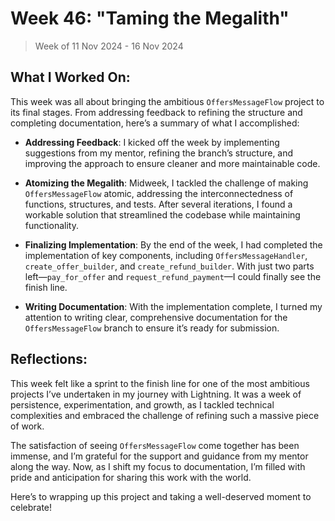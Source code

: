 # Week 46: "Taming the Megalith"

> Week of 11 Nov 2024 - 16 Nov 2024

## What I Worked On:

This week was all about bringing the ambitious `OffersMessageFlow` project to
its final stages. From addressing feedback to refining the structure and
completing documentation, here’s a summary of what I accomplished:

- **Addressing Feedback**: I kicked off the week by implementing suggestions
  from my mentor, refining the branch’s structure, and improving the approach to
  ensure cleaner and more maintainable code.

- **Atomizing the Megalith**: Midweek, I tackled the challenge of making
  `OffersMessageFlow` atomic, addressing the interconnectedness of functions,
  structures, and tests. After several iterations, I found a workable solution
  that streamlined the codebase while maintaining functionality.

- **Finalizing Implementation**: By the end of the week, I had completed the
  implementation of key components, including `OffersMessageHandler`,
  `create_offer_builder`, and `create_refund_builder`. With just two parts
  left—`pay_for_offer` and `request_refund_payment`—I could finally see the
  finish line.

- **Writing Documentation**: With the implementation complete, I turned my
  attention to writing clear, comprehensive documentation for the
  `OffersMessageFlow` branch to ensure it’s ready for submission.

## Reflections:

This week felt like a sprint to the finish line for one of the most ambitious
projects I’ve undertaken in my journey with Lightning. It was a week of
persistence, experimentation, and growth, as I tackled technical complexities
and embraced the challenge of refining such a massive piece of work.

The satisfaction of seeing `OffersMessageFlow` come together has been immense,
and I’m grateful for the support and guidance from my mentor along the way. Now,
as I shift my focus to documentation, I’m filled with pride and anticipation for
sharing this work with the world.

Here’s to wrapping up this project and taking a well-deserved moment to
celebrate!

